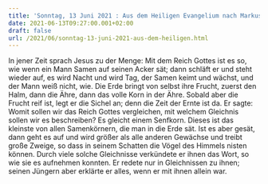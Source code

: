 ```yaml
---
title: 'Sonntag, 13 Juni 2021 : Aus dem Heiligen Evangelium nach Markus - Mk 4,26-34.'
date: 2021-06-13T09:27:00.001+02:00
draft: false
url: /2021/06/sonntag-13-juni-2021-aus-dem-heiligen.html
---
```


In jener Zeit sprach Jesus zu der Menge: Mit dem Reich Gottes ist es so, wie wenn ein Mann Samen auf seinen Acker sät; dann schläft er und steht wieder auf, es wird Nacht und wird Tag, der Samen keimt und wächst, und der Mann weiß nicht, wie. Die Erde bringt von selbst ihre Frucht, zuerst den Halm, dann die Ähre, dann das volle Korn in der Ähre. Sobald aber die Frucht reif ist, legt er die Sichel an; denn die Zeit der Ernte ist da. Er sagte: Womit sollen wir das Reich Gottes vergleichen, mit welchem Gleichnis sollen wir es beschreiben? Es gleicht einem Senfkorn. Dieses ist das kleinste von allen Samenkörnern, die man in die Erde sät. Ist es aber gesät, dann geht es auf und wird größer als alle anderen Gewächse und treibt große Zweige, so dass in seinem Schatten die Vögel des Himmels nisten können. Durch viele solche Gleichnisse verkündete er ihnen das Wort, so wie sie es aufnehmen konnten. Er redete nur in Gleichnissen zu ihnen; seinen Jüngern aber erklärte er alles, wenn er mit ihnen allein war.